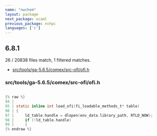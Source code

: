 ```yaml
---
name: "nwchem"
layout: package
next_package: ocaml
previous_package: nvhpc
languages: ['c']
---
```

## 6.8.1
26 / 20838 files match, 1 filtered matches.

 - [src/tools/ga-5.6.5/comex/src-ofi/ofi.h](#srctoolsga-565comexsrc-ofiofih)

### src/tools/ga-5.6.5/comex/src-ofi/ofi.h

```c

{% raw %}
94 | 
95 | static inline int load_ofi(fi_loadable_methods_t* table)
96 | {
97 |     ld_table.handle = dlopen(env_data.library_path, RTLD_NOW);
98 |     if (!ld_table.handle)
99 |     {
{% endraw %}

```